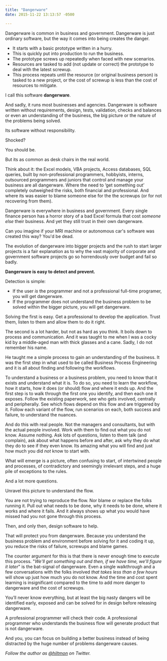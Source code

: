```yaml
---
title: "Dangerware"
date: 2015-11-22 13:13:57 -0500

---
```


Dangerware is common in business and government. Dangerware is just ordinary software, but the way it comes into being creates the danger.

* It starts with a basic prototype written in a hurry.
* This is quickly put into production to run the business.
* The prototype screws up repeatedly when faced with new scenarios.
* Resources are tasked to add (not update or correct) the prototype to deal with the latest screwup.
* This process repeats until the resource (or original business person) is tasked to a new project, or the cost of screwup is less than the cost of resources to mitigate.

I call this software **dangerware**.

And sadly, it runs most businesses and agencies. Dangerware is software written without requirements, design, tests, validation, checks and balances or even an understanding of the business, the big picture or the nature of the problems being solved.

Its software without responsibility.

Shocked?

You should be.

But its as common as desk chairs in the real world.

Think about it: the Excel models, VBA projects, Access databases, SQL queries, built by non-professional programmers, hobbyists, interns, outsourced programmers and juniors that control and manage your business are all dangerware. Where the need to ‘get something out’ completely outweighed the risks, both financial and professional. And where its was easier to blame someone else for the the screwups (or for not recovering from them).

Dangerware is everywhere in business and government. Every single finance person has a horror story of a bad Excel formula that cost *someone else* their business. And yet they still trust in their own dangerware.

Can you imagine if your MRI machine or autonomous car's software was created this way? You'd be dead.

The evolution of dangerware into bigger projects and the rush to start larger projects is a fair explanation as to why the vast majority of corporate and government software projects go so horrendously over budget and fail so badly.

**Dangerware is easy to detect and prevent.**

Detection is simple:

* If the user *is* the programmer and not a professional full-time programer, you will get dangerware.
* If the programmer does not understand the business problem to be solved within the bigger picture, you will get dangerware.

Solving the first is easy. Get a professional to develop the application. Trust them, listen to them and allow them to do it right.

The second is a lot harder, but not as hard as you think. It boils down to process and communication. And it was taught to me when I was a cocky kid by a middle-aged man with thick glasses and a cane. Sadly, I do not remember his name.

He taught me a simple process to gain an understanding of the business. It was the first step in what used to be called Business Process Engineering and it is all about finding and following the workflows.

To understand a business or a business problem, you need to know that it exists and understand what it is. To do so, you need to learn the workflow, how it starts, how it does (or should) flow and where it ends up. And the first step is to walk through the first one you identify, and then each one it exposes. Follow the existing paperwork, see who gets involved, centrally and peripherally. See which flows depend on this flow and are triggered by it. Follow each variant of the flow, run scenarios on each, both success and failure, to understand the nuances.

And do this with real people. Not the managers and consultants, but with the actual people involved. Work with them to find out what you do not know. Assume nothing. Ask lots of questions, listen to them talk (and complain), ask about what happens before and after, ask why they do what they do to see if they even know. Its amazing what you will find and just how much you did *not* know to start with.

What will emerge is a picture, often confusing to start, of intertwined people and processes, of contradictory and seemingly irrelevant steps, and a huge pile of exceptions to the rules.

And a lot more questions.

Unravel this picture to understand the flow.

You are not trying to reproduce the flow. Nor blame or replace the folks running it. Pull out what needs to be done, why it needs to be done, where it works and where it fails. And it always shows up what you would have missed had you not gone through this process.

Then, and only then, design software to help.

That will protect you from dangerware. Because you understand the business problem and environment before solving for it and coding it up, you reduce the risks of failure, screwups and blame games.

The counter argument for this is that there is never enough time to execute this process. "*We'll get something out and then, if we have time, we'll figure it later*" is the bat-signal of dangerware. Even a single walkthrough and a few conversations with the folks involved *that takes less than a few hours* will show up just how much you do not know. And the time and cost spent learning is insignificant compared to the time to add more danger to dangerware and the cost of screwups.

You’ll never know everything, but at least the big nasty dangers will be identified early, exposed and can be solved for in design before releasing dangerware.

A professional programmer will check their code. A professional programmer who understands the business flow will generate product that is not dangerware.

And you, you can focus on building a better business instead of being distracted by the huge number of problems dangerware causes.

*Follow the author as [@hiltmon](https://twitter.com/hiltmon) on Twitter.*
